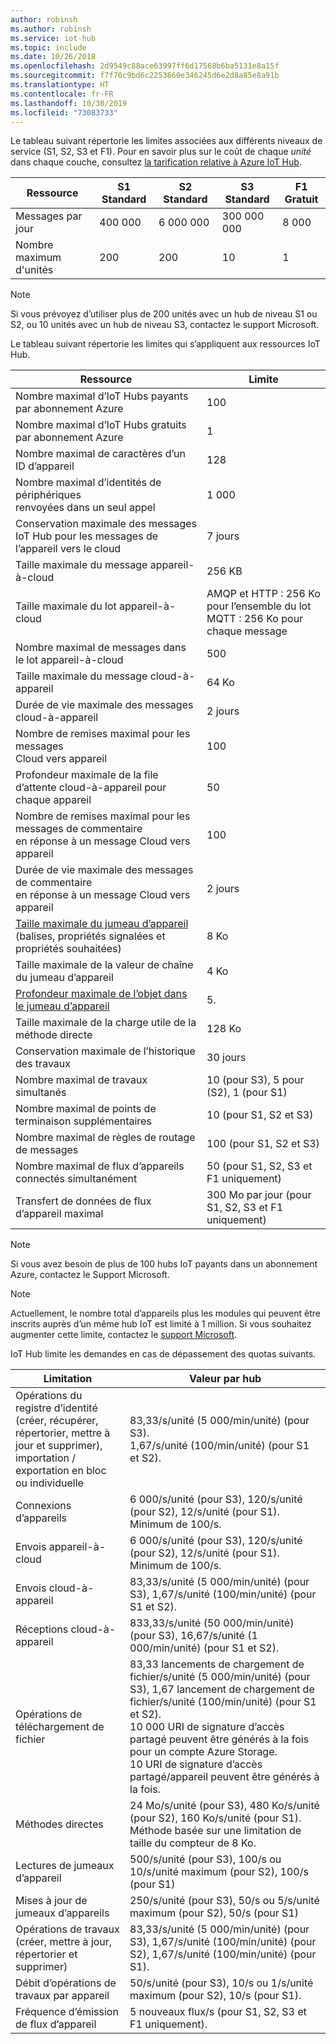```yaml
---
author: robinsh
ms.author: robinsh
ms.service: iot-hub
ms.topic: include
ms.date: 10/26/2018
ms.openlocfilehash: 2d9549c88ace63997ff6d17568b6ba5131e8a15f
ms.sourcegitcommit: f7f70c9bd6c2253860e346245d6e2d8a85e8a91b
ms.translationtype: HT
ms.contentlocale: fr-FR
ms.lasthandoff: 10/30/2019
ms.locfileid: "73083733"
---
```

Le tableau suivant répertorie les limites associées aux différents niveaux de service (S1, S2, S3 et F1). Pour en savoir plus sur le coût de chaque *unité* dans chaque couche, consultez [la tarification relative à Azure IoT Hub](https://azure.microsoft.com/pricing/details/iot-hub/).

| Ressource | S1 Standard | S2 Standard | S3 Standard | F1 Gratuit |
| --- | --- | --- | --- | --- |
| Messages par jour |400 000 |6 000 000 |300 000 000 |8 000 |
| Nombre maximum d'unités |200 |200 |10 |1 |

> [!NOTE]
> Si vous prévoyez d’utiliser plus de 200 unités avec un hub de niveau S1 ou S2, ou 10 unités avec un hub de niveau S3, contactez le support Microsoft.
> 
> 

Le tableau suivant répertorie les limites qui s’appliquent aux ressources IoT Hub.

| Ressource | Limite |
| --- | --- |
| Nombre maximal d’IoT Hubs payants par abonnement Azure |100 |
| Nombre maximal d’IoT Hubs gratuits par abonnement Azure |1 |
| Nombre maximal de caractères d’un ID d’appareil | 128 |
| Nombre maximal d’identités de périphériques<br/> renvoyées dans un seul appel |1 000 |
| Conservation maximale des messages IoT Hub pour les messages de l’appareil vers le cloud |7 jours |
| Taille maximale du message appareil-à-cloud |256 KB |
| Taille maximale du lot appareil-à-cloud |AMQP et HTTP : 256 Ko pour l’ensemble du lot <br/>MQTT : 256 Ko pour chaque message |
| Nombre maximal de messages dans le lot appareil-à-cloud |500 |
| Taille maximale du message cloud-à-appareil |64 Ko |
| Durée de vie maximale des messages cloud-à-appareil |2 jours |
| Nombre de remises maximal pour les messages <br/> Cloud vers appareil |100 |
| Profondeur maximale de la file d’attente cloud-à-appareil pour chaque appareil |50 |
| Nombre de remises maximal pour les messages de commentaire <br/> en réponse à un message Cloud vers appareil |100 |
| Durée de vie maximale des messages de commentaire <br/> en réponse à un message Cloud vers appareil |2 jours |
| [Taille maximale du jumeau d’appareil](../articles/iot-hub/iot-hub-devguide-device-twins.md#device-twin-size) <br/> (balises, propriétés signalées et propriétés souhaitées) | 8 Ko |
| Taille maximale de la valeur de chaîne du jumeau d’appareil | 4 Ko |
| [Profondeur maximale de l’objet dans le jumeau d’appareil](../articles/iot-hub/iot-hub-devguide-device-twins.md#tags-and-properties-format) | 5\. |
| Taille maximale de la charge utile de la méthode directe | 128 Ko |
| Conservation maximale de l’historique des travaux | 30 jours |
| Nombre maximal de travaux simultanés | 10 (pour S3), 5 pour (S2), 1 (pour S1) |
| Nombre maximal de points de terminaison supplémentaires | 10 (pour S1, S2 et S3) |
| Nombre maximal de règles de routage de messages | 100 (pour S1, S2 et S3) |
| Nombre maximal de flux d’appareils connectés simultanément | 50 (pour S1, S2, S3 et F1 uniquement) |
| Transfert de données de flux d’appareil maximal | 300 Mo par jour (pour S1, S2, S3 et F1 uniquement) |

> [!NOTE]
> Si vous avez besoin de plus de 100 hubs IoT payants dans un abonnement Azure, contactez le Support Microsoft.

> [!NOTE]
> Actuellement, le nombre total d’appareils plus les modules qui peuvent être inscrits auprès d’un même hub IoT est limité à 1 million. Si vous souhaitez augmenter cette limite, contactez le [support Microsoft](https://azure.microsoft.com/support/options/).

IoT Hub limite les demandes en cas de dépassement des quotas suivants.

| Limitation | Valeur par hub |
| --- | --- |
| Opérations du registre d’identité <br/> (créer, récupérer, répertorier, mettre à jour et supprimer), <br/> importation / exportation en bloc ou individuelle |83,33/s/unité (5 000/min/unité) (pour S3). <br/> 1,67/s/unité (100/min/unité) (pour S1 et S2). |
| Connexions d’appareils |6 000/s/unité (pour S3), 120/s/unité (pour S2), 12/s/unité (pour S1). <br/>Minimum de 100/s. |
| Envois appareil-à-cloud |6 000/s/unité (pour S3), 120/s/unité (pour S2), 12/s/unité (pour S1). <br/>Minimum de 100/s. |
| Envois cloud-à-appareil | 83,33/s/unité (5 000/min/unité) (pour S3), 1,67/s/unité (100/min/unité) (pour S1 et S2). |
| Réceptions cloud-à-appareil |833,33/s/unité (50 000/min/unité) (pour S3), 16,67/s/unité (1 000/min/unité) (pour S1 et S2). |
| Opérations de téléchargement de fichier |83,33 lancements de chargement de fichier/s/unité (5 000/min/unité) (pour S3), 1,67 lancement de chargement de fichier/s/unité (100/min/unité) (pour S1 et S2). <br/> 10 000 URI de signature d’accès partagé peuvent être générés à la fois pour un compte Azure Storage.<br/> 10 URI de signature d’accès partagé/appareil peuvent être générés à la fois. |
| Méthodes directes | 24 Mo/s/unité (pour S3), 480 Ko/s/unité (pour S2), 160 Ko/s/unité (pour S1).<br/> Méthode basée sur une limitation de taille du compteur de 8 Ko. |
| Lectures de jumeaux d’appareil | 500/s/unité (pour S3), 100/s ou 10/s/unité maximum (pour S2), 100/s (pour S1) |
| Mises à jour de jumeaux d’appareils | 250/s/unité (pour S3), 50/s ou 5/s/unité maximum (pour S2), 50/s (pour S1) |
| Opérations de travaux <br/> (créer, mettre à jour, répertorier et supprimer) | 83,33/s/unité (5 000/min/unité) (pour S3), 1,67/s/unité (100/min/unité) (pour S2), 1,67/s/unité (100/min/unité) (pour S1). |
| Débit d’opérations de travaux par appareil | 50/s/unité (pour S3), 10/s ou 1/s/unité maximum (pour S2), 10/s (pour S1). |
| Fréquence d’émission de flux d’appareil | 5 nouveaux flux/s (pour S1, S2, S3 et F1 uniquement). |
